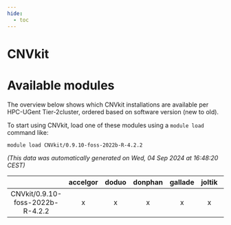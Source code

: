 ```yaml
---
hide:
  - toc
---
```


CNVkit
======

# Available modules


The overview below shows which CNVkit installations are available per HPC-UGent Tier-2cluster, ordered based on software version (new to old).

To start using CNVkit, load one of these modules using a `module load` command like:

```shell
module load CNVkit/0.9.10-foss-2022b-R-4.2.2
```

*(This data was automatically generated on Wed, 04 Sep 2024 at 16:48:20 CEST)*  

| |accelgor|doduo|donphan|gallade|joltik|shinx|skitty|
| :---: | :---: | :---: | :---: | :---: | :---: | :---: | :---: |
|CNVkit/0.9.10-foss-2022b-R-4.2.2|x|x|x|x|x|-|x|
